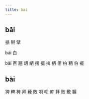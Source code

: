```yaml
---
title: bai
---
```


## bāi
挀
掰
擘

bái
白



bǎi
百
瓸
竡
絔
摆
擺
捭
栢
佰
柏
粨
伯
襬
## bài
猈
粺
稗
拜
薭
敗
唄
呗
庍
拝
败
贁
韛
